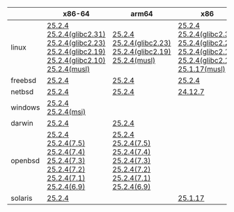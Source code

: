 ||x86-64|arm64|x86|ppc64le|armv7|armel|
| --- | --- | --- | --- | --- | --- | --- |
|linux|[25.2.4](https://github.com/roswell/sbcl_head/releases/download/25.2.4/sbcl-25.2.4-x86-64-linux-binary.tar.bz2)<br />[25.2.4(glibc2.31)](https://github.com/roswell/sbcl_head/releases/download/25.2.4/sbcl-25.2.4-x86-64-linux-glibc2.31-binary.tar.bz2)<br />[25.2.4(glibc2.23)](https://github.com/roswell/sbcl_head/releases/download/25.2.4/sbcl-25.2.4-x86-64-linux-glibc2.23-binary.tar.bz2)<br />[25.2.4(glibc2.19)](https://github.com/roswell/sbcl_head/releases/download/25.2.4/sbcl-25.2.4-x86-64-linux-glibc2.19-binary.tar.bz2)<br />[25.2.4(glibc2.10)](https://github.com/roswell/sbcl_head/releases/download/25.2.4/sbcl-25.2.4-x86-64-linux-glibc2.10-binary.tar.bz2)<br />[25.2.4(musl)](https://github.com/roswell/sbcl_head/releases/download/25.2.4/sbcl-25.2.4-x86-64-linux-musl-binary.tar.bz2)<br />|[25.2.4](https://github.com/roswell/sbcl_head/releases/download/25.2.4/sbcl-25.2.4-arm64-linux-binary.tar.bz2)<br />[25.2.4(glibc2.23)](https://github.com/roswell/sbcl_head/releases/download/25.2.4/sbcl-25.2.4-arm64-linux-glibc2.23-binary.tar.bz2)<br />[25.2.4(glibc2.19)](https://github.com/roswell/sbcl_head/releases/download/25.2.4/sbcl-25.2.4-arm64-linux-glibc2.19-binary.tar.bz2)<br />[25.2.4(musl)](https://github.com/roswell/sbcl_head/releases/download/25.2.4/sbcl-25.2.4-arm64-linux-musl-binary.tar.bz2)<br />|[25.2.4](https://github.com/roswell/sbcl_head/releases/download/25.2.4/sbcl-25.2.4-x86-linux-binary.tar.bz2)<br />[25.2.4(glibc2.31)](https://github.com/roswell/sbcl_head/releases/download/25.2.4/sbcl-25.2.4-x86-linux-glibc2.31-binary.tar.bz2)<br />[25.2.4(glibc2.23)](https://github.com/roswell/sbcl_head/releases/download/25.2.4/sbcl-25.2.4-x86-linux-glibc2.23-binary.tar.bz2)<br />[25.2.4(glibc2.19)](https://github.com/roswell/sbcl_head/releases/download/25.2.4/sbcl-25.2.4-x86-linux-glibc2.19-binary.tar.bz2)<br />[25.2.4(glibc2.10)](https://github.com/roswell/sbcl_head/releases/download/25.2.4/sbcl-25.2.4-x86-linux-glibc2.10-binary.tar.bz2)<br />[25.1.17(musl)](https://github.com/roswell/sbcl_head/releases/download/25.1.17/sbcl-25.1.17-x86-linux-musl-binary.tar.bz2)<br />|[25.2.4](https://github.com/roswell/sbcl_head/releases/download/25.2.4/sbcl-25.2.4-ppc64le-linux-binary.tar.bz2)<br />[25.2.4(glibc2.23)](https://github.com/roswell/sbcl_head/releases/download/25.2.4/sbcl-25.2.4-ppc64le-linux-glibc2.23-binary.tar.bz2)<br />[25.2.4(glibc2.19)](https://github.com/roswell/sbcl_head/releases/download/25.2.4/sbcl-25.2.4-ppc64le-linux-glibc2.19-binary.tar.bz2)<br />|[25.2.4](https://github.com/roswell/sbcl_head/releases/download/25.2.4/sbcl-25.2.4-armv7-linux-binary.tar.bz2)<br />|[25.1.17](https://github.com/roswell/sbcl_head/releases/download/25.1.17/sbcl-25.1.17-armel-linux-binary.tar.bz2)<br />|
|freebsd|[25.2.4](https://github.com/roswell/sbcl_head/releases/download/25.2.4/sbcl-25.2.4-x86-64-freebsd-binary.tar.bz2)<br />|[25.2.4](https://github.com/roswell/sbcl_head/releases/download/25.2.4/sbcl-25.2.4-arm64-freebsd-binary.tar.bz2)<br />|[25.2.4](https://github.com/roswell/sbcl_head/releases/download/25.2.4/sbcl-25.2.4-x86-freebsd-binary.tar.bz2)<br />||||
|netbsd|[25.2.4](https://github.com/roswell/sbcl_head/releases/download/25.2.4/sbcl-25.2.4-x86-64-netbsd-binary.tar.bz2)<br />|[25.2.4](https://github.com/roswell/sbcl_head/releases/download/25.2.4/sbcl-25.2.4-arm64-netbsd-binary.tar.bz2)<br />|[24.12.7](https://github.com/roswell/sbcl_head/releases/download/24.12.7/sbcl-24.12.7-x86-netbsd-binary.tar.bz2)<br />||||
|windows|[25.2.4](https://github.com/roswell/sbcl_head/releases/download/25.2.4/sbcl-25.2.4-x86-64-windows-binary.tar.bz2)<br />[25.2.4(msi)](https://github.com/roswell/sbcl_head/releases/download/25.2.4/sbcl-25.2.4-x86-64-windows-binary.msi)<br />||||||
|darwin|[25.2.4](https://github.com/roswell/sbcl_head/releases/download/25.2.4/sbcl-25.2.4-x86-64-darwin-binary.tar.bz2)<br />|[25.2.4](https://github.com/roswell/sbcl_head/releases/download/25.2.4/sbcl-25.2.4-arm64-darwin-binary.tar.bz2)<br />|||||
|openbsd|[25.2.4](https://github.com/roswell/sbcl_head/releases/download/25.2.4/sbcl-25.2.4-x86-64-openbsd-binary.tar.bz2)<br />[25.2.4(7.5)](https://github.com/roswell/sbcl_head/releases/download/25.2.4/sbcl-25.2.4-x86-64-openbsd-7.5-binary.tar.bz2)<br />[25.2.4(7.4)](https://github.com/roswell/sbcl_head/releases/download/25.2.4/sbcl-25.2.4-x86-64-openbsd-7.4-binary.tar.bz2)<br />[25.2.4(7.3)](https://github.com/roswell/sbcl_head/releases/download/25.2.4/sbcl-25.2.4-x86-64-openbsd-7.3-binary.tar.bz2)<br />[25.2.4(7.2)](https://github.com/roswell/sbcl_head/releases/download/25.2.4/sbcl-25.2.4-x86-64-openbsd-7.2-binary.tar.bz2)<br />[25.2.4(7.1)](https://github.com/roswell/sbcl_head/releases/download/25.2.4/sbcl-25.2.4-x86-64-openbsd-7.1-binary.tar.bz2)<br />[25.2.4(6.9)](https://github.com/roswell/sbcl_head/releases/download/25.2.4/sbcl-25.2.4-x86-64-openbsd-6.9-binary.tar.bz2)<br />|[25.2.4](https://github.com/roswell/sbcl_head/releases/download/25.2.4/sbcl-25.2.4-arm64-openbsd-binary.tar.bz2)<br />[25.2.4(7.5)](https://github.com/roswell/sbcl_head/releases/download/25.2.4/sbcl-25.2.4-arm64-openbsd-7.5-binary.tar.bz2)<br />[25.2.4(7.4)](https://github.com/roswell/sbcl_head/releases/download/25.2.4/sbcl-25.2.4-arm64-openbsd-7.4-binary.tar.bz2)<br />[25.2.4(7.3)](https://github.com/roswell/sbcl_head/releases/download/25.2.4/sbcl-25.2.4-arm64-openbsd-7.3-binary.tar.bz2)<br />[25.2.4(7.2)](https://github.com/roswell/sbcl_head/releases/download/25.2.4/sbcl-25.2.4-arm64-openbsd-7.2-binary.tar.bz2)<br />[25.2.4(7.1)](https://github.com/roswell/sbcl_head/releases/download/25.2.4/sbcl-25.2.4-arm64-openbsd-7.1-binary.tar.bz2)<br />[25.2.4(6.9)](https://github.com/roswell/sbcl_head/releases/download/25.2.4/sbcl-25.2.4-arm64-openbsd-6.9-binary.tar.bz2)<br />|||||
|solaris|[25.2.4](https://github.com/roswell/sbcl_head/releases/download/25.2.4/sbcl-25.2.4-x86-64-solaris-binary.tar.bz2)<br />||[25.1.17](https://github.com/roswell/sbcl_head/releases/download/25.1.17/sbcl-25.1.17-x86-solaris-binary.tar.bz2)<br />||||
